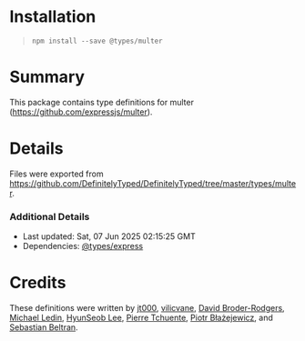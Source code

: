 # Installation
> `npm install --save @types/multer`

# Summary
This package contains type definitions for multer (https://github.com/expressjs/multer).

# Details
Files were exported from https://github.com/DefinitelyTyped/DefinitelyTyped/tree/master/types/multer.

### Additional Details
 * Last updated: Sat, 07 Jun 2025 02:15:25 GMT
 * Dependencies: [@types/express](https://npmjs.com/package/@types/express)

# Credits
These definitions were written by [jt000](https://github.com/jt000), [vilicvane](https://github.com/vilic), [David Broder-Rodgers](https://github.com/DavidBR-SW), [Michael Ledin](https://github.com/mxl), [HyunSeob Lee](https://github.com/hyunseob), [Pierre Tchuente](https://github.com/PierreTchuente), [Piotr Błażejewicz](https://github.com/peterblazejewicz), and [Sebastian Beltran](https://github.com/bjohansebas).
